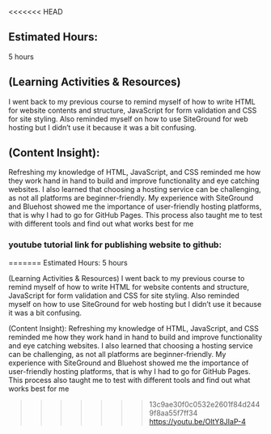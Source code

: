 <<<<<<< HEAD
## Estimated Hours: 
5 hours

## (Learning Activities & Resources) 
I went back to my previous course to remind myself of how to write HTML  for website contents and structure,  JavaScript  for form validation and CSS for site styling. Also reminded myself on how to use SiteGround for web hosting but I didn’t use it because it was a bit confusing.

## (Content Insight):
 Refreshing my knowledge of HTML, JavaScript, and CSS reminded me how they work hand in hand to build and improve  functionality and eye catching websites. I also learned that choosing a hosting service can be challenging, as not all platforms are beginner-friendly. My experience with SiteGround and Bluehost  showed me the importance of user-friendly hosting platforms, that is why I had to  go for GitHub Pages. This process also taught me to test with different tools and find  out what works best for me

### youtube tutorial link for publishing website to github:
=======
Estimated Hours: 5 hours

(Learning Activities & Resources) I went back to my previous course to remind myself of how to write HTML  for website contents and structure,  JavaScript  for form validation and CSS for site styling. Also reminded myself on how to use SiteGround for web hosting but I didn’t use it because it was a bit confusing.

(Content Insight): Refreshing my knowledge of HTML, JavaScript, and CSS reminded me how they work hand in hand to build and improve  functionality and eye catching websites. I also learned that choosing a hosting service can be challenging, as not all platforms are beginner-friendly. My experience with SiteGround and Bluehost  showed me the importance of user-friendly hosting platforms, that is why I had to  go for GitHub Pages. This process also taught me to test with different tools and find  out what works best for me

>>>>>>> 13c9ae30f0c0532e2601f84d2449f8aa55f7ff34
https://youtu.be/OltY8JIaP-4
